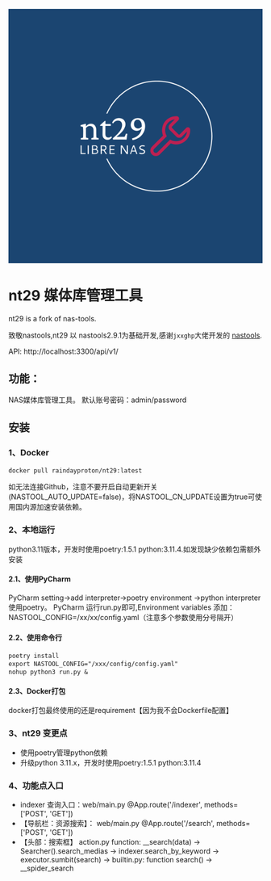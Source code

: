 
![nt29](config/nt29.svg)


# nt29 媒体库管理工具
nt29 is a fork of nas-tools.

致敬nastools,nt29 以 nastools2.9.1为基础开发,感谢`jxxghp`大佬开发的 [nastools](https://github.com/NAStool/nas-tools).

API: http://localhost:3300/api/v1/


## 功能：

NAS媒体库管理工具。
默认账号密码：admin/password

## 安装
### 1、Docker
```
docker pull raindayproton/nt29:latest
```

如无法连接Github，注意不要开启自动更新开关(NASTOOL_AUTO_UPDATE=false)，将NASTOOL_CN_UPDATE设置为true可使用国内源加速安装依赖。

### 2、本地运行
python3.11版本，开发时使用poetry:1.5.1 python:3.11.4.如发现缺少依赖包需额外安装
#### 2.1、使用PyCharm
PyCharm setting->add interpreter->poetry environment ->python interpreter 使用poetry。
PyCharm 运行run.py即可,Environment variables 添加：NASTOOL_CONFIG=/xx/xx/config.yaml（注意多个参数使用分号隔开）
#### 2.2、使用命令行
```
poetry install
export NASTOOL_CONFIG="/xxx/config/config.yaml"
nohup python3 run.py & 
```
#### 2.3、Docker打包
docker打包最终使用的还是requirement【因为我不会Dockerfile配置】

### 3、nt29 变更点

* 使用poetry管理python依赖
* 升级python 3.11.x，开发时使用poetry:1.5.1 python:3.11.4

### 4、功能点入口
* indexer 查询入口：web/main.py @App.route('/indexer', methods=['POST', 'GET'])
* 【导航栏：资源搜索】： web/main.py @App.route('/search', methods=['POST', 'GET']) 
* 【头部：搜索框】 action.py function: __search(data) -> Searcher().search_medias -> indexer.search_by_keyword -> executor.sumbit(search) -> builtin.py: function search() -> __spider_search 

